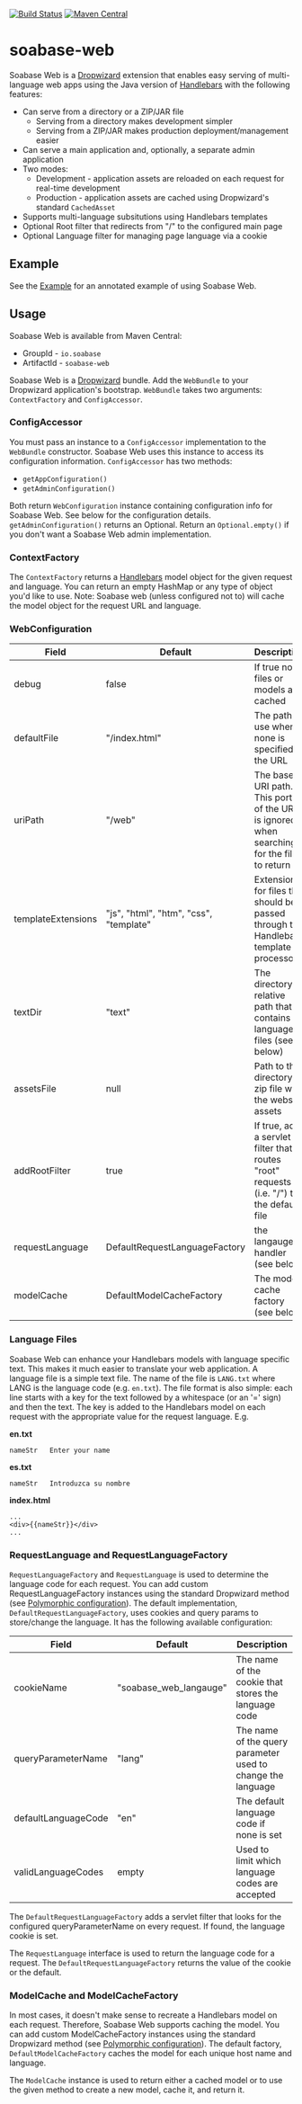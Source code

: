 [![Build Status](https://travis-ci.org/soabase/soabase-web.svg?branch=master)](https://travis-ci.org/soabase/soabase-web)
[![Maven Central](https://img.shields.io/maven-central/v/io.soabase/soabase-web.svg)](http://search.maven.org/#search%7Cga%7C1%7Cg%3A%22io.soabase%22%20AND%20a%3A%22soabase-web%22)

# soabase-web

Soabase Web is a [Dropwizard](http://www.dropwizard.io) extension that enables easy serving of multi-language web apps using the Java version of [Handlebars](https://github.com/jknack/handlebars.java) with the following features:

* Can serve from a directory or a ZIP/JAR file
  * Serving from a directory makes development simpler
  * Serving from a ZIP/JAR makes production deployment/management easier
* Can serve a main application and, optionally, a separate admin application
* Two modes:
  * Development - application assets are reloaded on each request for real-time development
  * Production - application assets are cached using Dropwizard's standard `CachedAsset`
* Supports multi-language subsitutions using Handlebars templates
* Optional Root filter that redirects from "/" to the configured main page
* Optional Language filter for managing page language via a cookie

## Example

See the [Example](example) for an annotated example of using Soabase Web.

## Usage

Soabase Web is available from Maven Central:

* GroupId - `io.soabase`
* ArtifactId - `soabase-web`

Soabase Web is a [Dropwizard](http://www.dropwizard.io) bundle. Add the `WebBundle` to your Dropwizard application's bootstrap. `WebBundle` takes two arguments: `ContextFactory` and `ConfigAccessor`.

### ConfigAccessor

You must pass an instance to a `ConfigAccessor` implementation to the `WebBundle` constructor. Soabase Web uses this instance to access its configuration information. `ConfigAccessor` has two methods:

* `getAppConfiguration()`
* `getAdminConfiguration()`

Both return `WebConfiguration` instance containing configuration info for Soabase Web. See below for the configuration details. `getAdminConfiguration()` returns an Optional. Return an `Optional.empty()` if you don't want a Soabase Web admin implementation.

### ContextFactory

The `ContextFactory` returns a [Handlebars](https://github.com/jknack/handlebars.java) model object for the given request and language. You can return an empty HashMap or any type of object you'd like to use. Note: Soabase web (unless configured not to) will cache the model object for the request URL and language.

### WebConfiguration

| Field | Default | Description |
| ----- | ------- | ----------- |
| debug | false   | If true no files or models are cached |
| defaultFile | "/index.html" | The path to use when none is specified in the URL |
| uriPath | "/web" | The base URI path. This portion of the URI is ignored when searching for the file to return |
| templateExtensions | "js", "html", "htm", "css", "template" | Extensions for files that should be passed through the Handlebars template processor |
| textDir | "text" | The directory relative path that contains language files (see below) |
| assetsFile | null | Path to the directory or zip file with the website assets |
| addRootFilter | true | If true, adds a servlet filter that routes "root" requests (i.e. "/") to the default file | 
| requestLanguage | DefaultRequestLanguageFactory | the langauge handler (see below) |
| modelCache | DefaultModelCacheFactory | The model cache factory (see below) |

### Language Files

Soabase Web can enhance your Handlebars models with language specific text. This makes it much easier to translate your web application. A language file is a simple text file. The name of the file is `LANG.txt` where LANG is the language code (e.g. `en.txt`). The file format is also simple: each line starts with a key for the text followed by a whitespace (or an '=' sign) and then the text. The key is added to the Handlebars model on each request with the appropriate value for the request language. E.g.

**en.txt**
```
nameStr   Enter your name
```

**es.txt**
```
nameStr   Introduzca su nombre
```

**index.html**
```
...
<div>{{nameStr}}</div>
...
```

### RequestLanguage and RequestLanguageFactory

`RequestLanguageFactory` and `RequestLanguage` is used to determine the language code for each request. You can add custom RequestLanguageFactory instances using the standard Dropwizard method (see [Polymorphic configuration](http://www.dropwizard.io/1.0.0/docs/manual/configuration.html)). The default implementation, `DefaultRequestLanguageFactory`, uses cookies and query params to store/change the language. It has the following available configuration:

| Field | Default | Description |
| ----- | ------- | ----------- |
| cookieName | "soabase_web_langauge"   | The name of the cookie that stores the language code |
| queryParameterName | "lang" | The name of the query parameter used to change the language |
| defaultLanguageCode | "en" | The default language code if none is set |
| validLanguageCodes | empty | Used to limit which language codes are accepted |

The `DefaultRequestLanguageFactory` adds a servlet filter that looks for the configured queryParameterName on every request. If found, the language cookie is set.

The `RequestLanguage` interface is used to return the language code for a request. The `DefaultRequestLanguageFactory` returns the value of the cookie or the default.

### ModelCache and ModelCacheFactory

In most cases, it doesn't make sense to recreate a Handlebars model on each request. Therefore, Soabase Web supports caching the model.  You can add custom ModelCacheFactory instances using the standard Dropwizard method (see [Polymorphic configuration](http://www.dropwizard.io/1.0.0/docs/manual/configuration.html)). The default factory, `DefaultModelCacheFactory` caches the model for each unique host name and language. 

The `ModelCache` instance is used to return either a cached model or to use the given method to create a new model, cache it, and return it.
